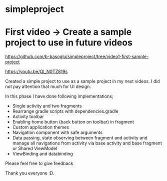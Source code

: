 # simpleproject

# First video -> Create a sample project to use in future videos

https://github.com/b-basoglu/simpleproject/tree/video1-first-sample-project

https://youtu.be/QI_N0TZ819s

Created a simple project to use as a sample project in my next videos. I did not pay attention that much for UI design.

In this phase I have done following implementations;

* Single activity and two fragments
* Rearrange gradle scripts with dependencies.gradle
* Activity toolbar
* Enabling home button (back button on toolbar) in fragment
* Custom application themes
* Navigation component with safe arguments
* Data passing, state observing between fragment and activity and manage all navigations from activity via base activity and base fragment or Shared ViewModel
* ViewBinding and databinding

Please feel free to give feedback

Thank you everyone :D.
